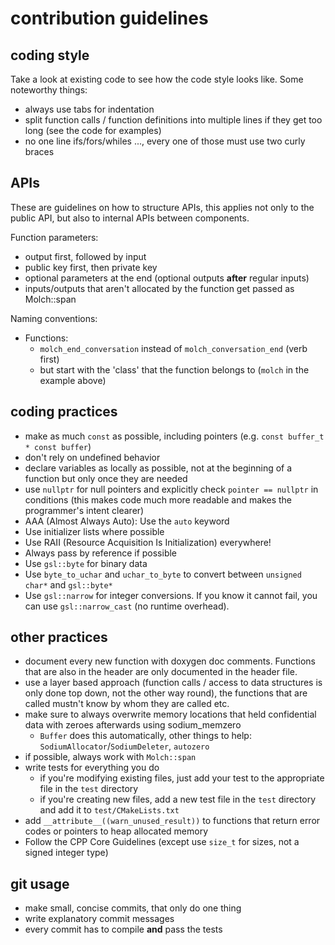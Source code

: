 contribution guidelines
=======================

coding style
----------
Take a look at existing code to see how the code style looks like. Some noteworthy things:
* always use tabs for indentation
* split function calls / function definitions into multiple lines if they get too long (see the code for examples)
* no one line ifs/fors/whiles ..., every one of those must use two curly braces

APIs
----
These are guidelines on how to structure APIs, this applies not only to the public API, but also to internal APIs between components.

Function parameters:
* output first, followed by input
* public key first, then private key
* optional parameters at the end (optional outputs **after** regular inputs)
* inputs/outputs that aren't allocated by the function get passed as Molch::span

Naming conventions:
* Functions:
  - `molch_end_conversation` instead of `molch_conversation_end` (verb first)
  - but start with the 'class' that the function belongs to (`molch` in the example above)

coding practices
----------------
* make as much `const` as possible, including pointers (e.g. `const buffer_t * const buffer`)
* don't rely on undefined behavior
* declare variables as locally as possible, not at the beginning of a function but only once they are needed
* use `nullptr` for null pointers and explicitly check `pointer == nullptr` in conditions (this makes code much more readable and makes the programmer's intent clearer)
* AAA (Almost Always Auto): Use the `auto` keyword
* Use initializer lists where possible
* Use RAII (Resource Acquisition Is Initialization) everywhere!
* Always pass by reference if possible
* Use `gsl::byte` for binary data
* Use `byte_to_uchar` and `uchar_to_byte` to convert between `unsigned char*` and `gsl::byte*`
* Use `gsl::narrow` for integer conversions. If you know it cannot fail, you can use `gsl::narrow_cast` (no runtime overhead).

other practices
---------------
* document every new function with doxygen doc comments. Functions that are also in the header are only documented in the header file.
* use a layer based approach (function calls / access to data structures is only done top down, not the other way round), the functions that are called mustn't know by whom they are called etc.
* make sure to always overwrite memory locations that held confidential data with zeroes afterwards using sodium_memzero
  * `Buffer` does this automatically, other things to help: `SodiumAllocator`/`SodiumDeleter`, `autozero`
* if possible, always work with `Molch::span`
* write tests for everything you do
  - if you're modifying existing files, just add your test to the appropriate file in the `test` directory
  - if you're creating new files, add a new test file in the `test` directory and add it to `test/CMakeLists.txt`
* add `__attribute__((warn_unused_result))` to functions that return error codes or pointers to heap allocated memory
* Follow the CPP Core Guidelines (except use `size_t` for sizes, not a signed integer type)

git usage
---------
* make small, concise commits, that only do one thing
* write explanatory commit messages
* every commit has to compile **and** pass the tests
